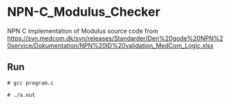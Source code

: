 # NPN-C_Modulus_Checker
NPN C implementation of Modulus 
source code from https://svn.medcom.dk/svn/releases/Standarder/Den%20gode%20NPN%20service/Dokumentation/NPN%20ID%20validation_MedCom_Logic.xlsx
## Run 
`# gcc program.c`

`# ./a.out`

